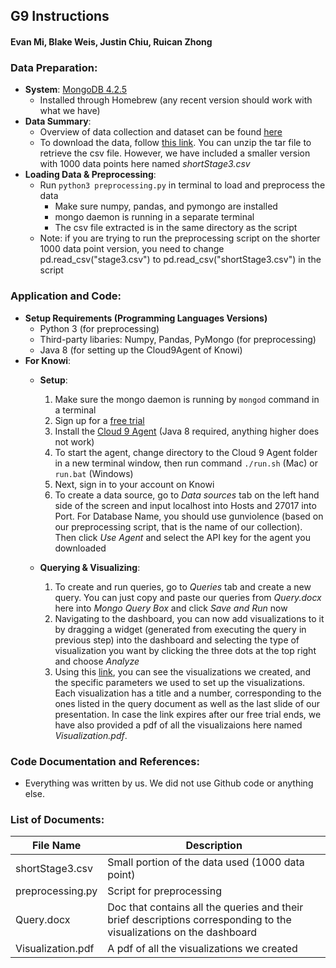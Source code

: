 ## G9 Instructions

#### Evan Mi, Blake Weis, Justin Chiu, Ruican Zhong

### Data Preparation: 

- **System**: [MongoDB 4.2.5](https://www.mongodb.com/download-center/community)
  - Installed through Homebrew (any recent version should work with what we have)
- **Data Summary**:
  - Overview of data collection and dataset can be found [here](https://github.com/jamesqo/gun-violence-data) 
  - To download the data, follow [this link](https://github.com/jamesqo/gun-violence-data/blob/master/DATA_01-2013_03-2018.tar.gz?raw=true). You can unzip the tar file to retrieve the csv file. However, we have included a smaller version with 1000 data points here named *shortStage3.csv*
- **Loading Data & Preprocessing**:
  - Run `python3 preprocessing.py` in terminal to load and preprocess the data
    - Make sure numpy, pandas, and pymongo are installed
    - mongo daemon is running in a separate terminal
    - The csv file extracted is in the same directory as the script
  - Note: if you are trying to run the preprocessing script on the shorter 1000 data point version, you need to change pd.read_csv("stage3.csv") to pd.read_csv("shortStage3.csv") in the script

### Application and Code:
- **Setup Requirements (Programming Languages Versions)**
  - Python 3 (for preprocessing)
  - Third-party libaries: Numpy, Pandas, PyMongo (for preprocessing)
  - Java 8 (for setting up the Cloud9Agent of Knowi)
- **For Knowi**:
  - **Setup**:
    1. Make sure the mongo daemon is running by `mongod` command in a terminal
    2. Sign up for a [free trial](https://www.knowi.com/home)
    3. Install the [Cloud 9 Agent](https://www.knowi.com/docs/cloud9Agent.html) (Java 8 required, anything higher does not work)
    4. To start the agent, change directory to the Cloud 9 Agent folder in a new terminal window, then run command `./run.sh` (Mac) or `run.bat` (Windows)
    5. Next, sign in to your account on Knowi
    6. To create a data source, go to *Data sources* tab on the left hand side of the screen and input localhost into Hosts and 27017 into Port. For Database Name, you should use gunviolence (based on our preprocessing script, that is the name of our collection). Then click *Use Agent* and select the API key for the agent you downloaded
   
  - **Querying & Visualizing**:
    1. To create and run queries, go to *Queries* tab and create a new query. You can just copy and paste our queries from *Query.docx* here into *Mongo Query Box* and click *Save and Run* now
    2. Navigating to the dashboard, you can now add visualizations to it by dragging a widget (generated from executing the query in previous step) into the dashboard and selecting the type of visualization you want by clicking the three dots at the top right and choose *Analyze*
    3. Using this [link](https://www.knowi.com/d/cIbLJXLFpR90plRTfFAb78kGisvjhviiSrEK1DC81BQMEie), you can see the visualizations we created, and the specific parameters we used to set up the visualizations. Each visualization has a title and a number, corresponding to the ones listed in the query document as well as the last slide of our presentation. In case the link expires after our free trial ends, we have also provided a pdf of all the visualizaions here named *Visualization.pdf*.

### Code Documentation and References: 

- Everything was written by us. We did not use Github code or anything else. 
  
### List of Documents:

| File Name  | Description |
| ------------- |-------------|
| shortStage3.csv    | Small portion of the data used (1000 data point) |
| preprocessing.py | Script for preprocessing | 
| Query.docx | Doc that contains all the queries and their brief descriptions corresponding to the visualizations on the dashboard | 
| Visualization.pdf | A pdf of all the visualizations we created | 





